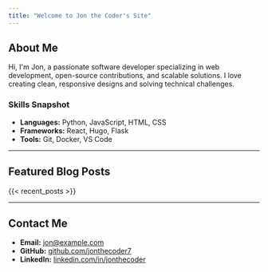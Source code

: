 ```yaml
---
title: "Welcome to Jon the Coder's Site"
---
```


## About Me
Hi, I'm Jon, a passionate software developer specializing in web development, open-source contributions, and scalable solutions. I love creating clean, responsive designs and solving technical challenges.

### Skills Snapshot
- **Languages:** Python, JavaScript, HTML, CSS  
- **Frameworks:** React, Hugo, Flask  
- **Tools:** Git, Docker, VS Code  

---

## Featured Blog Posts
{{< recent_posts >}}

---

## Contact Me
- **Email:** jon@example.com  
- **GitHub:** [github.com/jonthecoder7](https://github.com/jonthecoder7)  
- **LinkedIn:** [linkedin.com/in/jonthecoder](https://linkedin.com/in/jonthecoder)  
